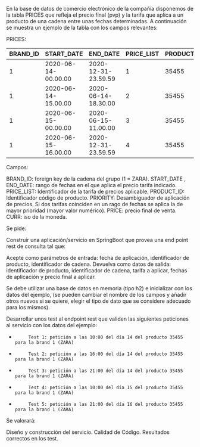 En la base de datos de comercio electrónico de la compañía disponemos de la tabla PRICES que refleja el precio final (pvp) y la tarifa que aplica a un producto de una cadena entre unas fechas determinadas. A continuación se muestra un ejemplo de la tabla con los campos relevantes:
 
PRICES:

|BRAND_ID |        START_DATE        |         END_DATE         |   PRICE_LIST  |   PRODUCT_ID   |   PRIORITY  |   PRICE   |  CURR   |
|---------|--------------------------|--------------------------|---------------|----------------|-------------|-----------|---------|
|   1     |   2020-06-14-00.00.00    |   2020-12-31-23.59.59    |       1       |     35455      |      0      |   35.50   |   EUR   |
|   1     |   2020-06-14-15.00.00    |   2020-06-14-18.30.00    |       2       |     35455      |      1      |   25.45   |   EUR   |
|   1     |   2020-06-15-00.00.00    |   2020-06-15-11.00.00    |       3       |     35455      |      1      |   30.50   |   EUR   |
|   1     |   2020-06-15-16.00.00    |   2020-12-31-23.59.59    |       4       |     35455      |      1      |   38.95   |   EUR   |


 
Campos: 
 
BRAND_ID: foreign key de la cadena del grupo (1 = ZARA).
START_DATE , END_DATE: rango de fechas en el que aplica el precio tarifa indicado.
PRICE_LIST: Identificador de la tarifa de precios aplicable.
PRODUCT_ID: Identificador código de producto.
PRIORITY: Desambiguador de aplicación de precios. Si dos tarifas coinciden en un rago de fechas se aplica la de mayor prioridad (mayor valor numérico).
PRICE: precio final de venta.
CURR: iso de la moneda.
 
Se pide:
 
Construir una aplicación/servicio en SpringBoot que provea una end point rest de consulta  tal que:
 
Acepte como parámetros de entrada: fecha de aplicación, identificador de producto, identificador de cadena.
Devuelva como datos de salida: identificador de producto, identificador de cadena, tarifa a aplicar, fechas de aplicación y precio final a aplicar.
 
Se debe utilizar una base de datos en memoria (tipo h2) e inicializar con los datos del ejemplo, (se pueden cambiar el nombre de los campos y añadir otros nuevos si se quiere, elegir el tipo de dato que se considere adecuado para los mismos).
              
Desarrollar unos test al endpoint rest que  validen las siguientes peticiones al servicio con los datos del ejemplo:
                                                                                       
-          Test 1: petición a las 10:00 del día 14 del producto 35455   para la brand 1 (ZARA)
-          Test 2: petición a las 16:00 del día 14 del producto 35455   para la brand 1 (ZARA)
-          Test 3: petición a las 21:00 del día 14 del producto 35455   para la brand 1 (ZARA)
-          Test 4: petición a las 10:00 del día 15 del producto 35455   para la brand 1 (ZARA)
-          Test 5: petición a las 21:00 del día 16 del producto 35455   para la brand 1 (ZARA)
 
 
Se valorará:
 
Diseño y construcción del servicio.
Calidad de Código.
Resultados correctos en los test.